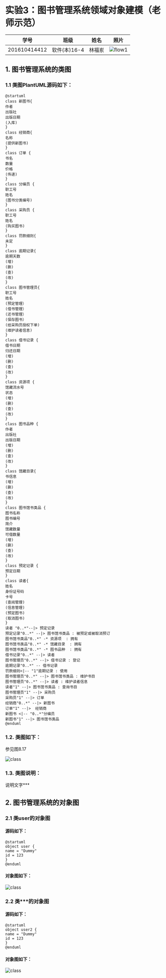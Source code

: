 # 实验3：图书管理系统领域对象建模（老师示范）
|学号|班级|姓名|照片|
|:-------:|:-------------: | :----------:|:---:|
|201610414412|软件(本)16-4|林福岽|![flow1](../myself.jpg)|

## 1. 图书管理系统的类图

### 1.1 类图PlantUML源码如下：

``` class
@startuml
class 新图书{
作者
出版社
出版日期
(入库)
}
class 经销商{
名称
(提供新图书)
}
class 订单 {
书名
数量
价格
(传递)
}
class 分编员 {
职工号
姓名
(图书分类编号)
}
class 采购员 {
职工号
姓名
(购买图书)
}
class 罚款细则{
未定
}
class 逾期记录{
逾期天数
(增)
(删)
(查)
(改)
}
class 图书管理员{
职工号
姓名
(预定管理）
(借书管理）
(还书管理）
(保存图书）
(给采购员授权下单)
(维护读者信息)
}
class 借书记录 {
借书日期
归还日期
(增)
(删)
(查)
(改)
}
class 资源项 {
馆藏流水号
状态
(增)
(删)
(查)
(改)
}
class 图书品种 {
作者
出版社
出版日期
(增)
(删)
(查)
(改)
}
class 馆藏目录{
书信息
(增)
(删)
(查)
(改)
}
class 图书馆书类品 {
图书名称
图书编号
简介
馆藏数量
可借数量
(增)
(删)
(查)
(改)
}
class 预定记录 {
预定日期
}
class 读者{
姓名
身份证号码
卡号
(查阅管理)
(信息管理)
(预定图书)
(取消图书)
}
读者 "0..*"--|> 预定记录
预定记录"0..*" --|> 图书馆书类品 : 被预定或被取消预订
图书馆书类品"0..*" -* 资源项  : 拥有
图书馆书类品"0..*" -* 馆藏目录  : 拥有
图书馆书类品"0..*" -* 图书品种  : 拥有
借书记录"0..*" --|> 读者
图书管理员"0..*" --|> 借书记录 : 登记
逾期记录"0..*" -- 借书记录
罚款细则<|-- "1"逾期记录 : 使用
图书管理员"0..*" --|> 图书馆书类品 : 维护书目
图书管理员"0..*" --|> 读者 : 维护读者信息
读者"1" --|> 图书馆书类品 : 查询书目
图书管理员"1" --|> 采购员
采购员"1" --|> 订单
经销商"0..*" --|> 新图书
订单"1" --|>  经销商
新图书 <|-- "0..*"分编员
新图书"1" --|> 图书馆书类品
@enduml
```

### 1.2. 类图如下：

参见图8.17

![class](class1.png)

### 1.3. 类图说明：
说明文字***

## 2. 图书管理系统的对象图
### 2.1 类user的对象图
#### 源码如下：
``` class
@startuml
object user {
name = "Dummy"
id = 123
}
@enduml
``` 
#### 对象图如下：
![class](object1.png)

### 2.2 类***的对象图
#### 源码如下：
``` class
@startuml
object user2 {
name = "Dummy"
id = 123
}
@enduml
``` 
#### 对象图如下：
![class](object1.png)
